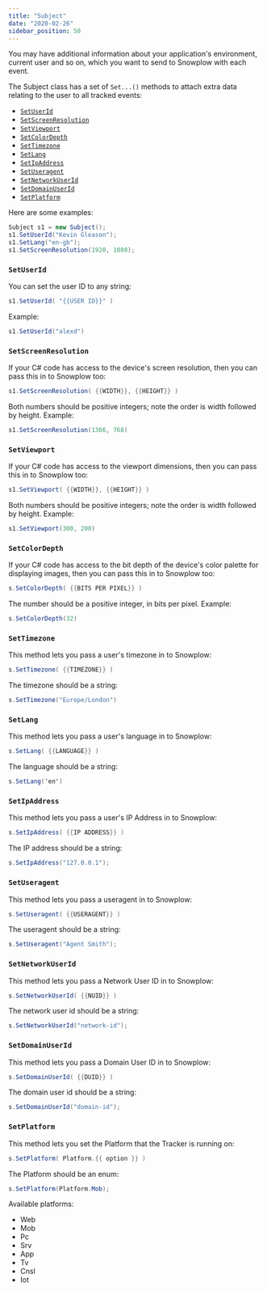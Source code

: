 ```yaml
---
title: "Subject"
date: "2020-02-26"
sidebar_position: 50
---
```


You may have additional information about your application's environment, current user and so on, which you want to send to Snowplow with each event.

The Subject class has a set of `Set...()` methods to attach extra data relating to the user to all tracked events:

- [`SetUserId`](#set-user-id)
- [`SetScreenResolution`](#set-screen-resolution)
- [`SetViewport`](#set-viewport)
- [`SetColorDepth`](#set-color-depth)
- [`SetTimezone`](#set-timezone)
- [`SetLang`](#set-lang)
- [`SetIpAddress`](#set-ip-address)
- [`SetUseragent`](#set-useragent)
- [`SetNetworkUserId`](#set-network-user-id)
- [`SetDomainUserId`](#set-domain-user-id)
- [`SetPlatform`](#set-platform)

Here are some examples:

```csharp
Subject s1 = new Subject();
s1.SetUserId("Kevin Gleason");
s1.SetLang("en-gb");
s1.SetScreenResolution(1920, 1080);
```

### `SetUserId`

You can set the user ID to any string:

```csharp
s1.SetUserId( "{{USER ID}}" )
```

Example:

```csharp
s1.SetUserId("alexd")
```

### `SetScreenResolution`

If your C# code has access to the device's screen resolution, then you can pass this in to Snowplow too:

```csharp
s1.SetScreenResolution( {{WIDTH}}, {{HEIGHT}} )
```

Both numbers should be positive integers; note the order is width followed by height. Example:

```csharp
s1.SetScreenResolution(1366, 768)
```

### `SetViewport`

If your C# code has access to the viewport dimensions, then you can pass this in to Snowplow too:

```csharp
s1.SetViewport( {{WIDTH}}, {{HEIGHT}} )
```

Both numbers should be positive integers; note the order is width followed by height. Example:

```csharp
s1.SetViewport(300, 200)
```

### `SetColorDepth`

If your C# code has access to the bit depth of the device's color palette for displaying images, then you can pass this in to Snowplow too:

```csharp
s.SetColorDepth( {{BITS PER PIXEL}} )
```

The number should be a positive integer, in bits per pixel. Example:

```csharp
s.SetColorDepth(32)
```

### `SetTimezone`

This method lets you pass a user's timezone in to Snowplow:

```csharp
s.SetTimezone( {{TIMEZONE}} )
```

The timezone should be a string:

```csharp
s.SetTimezone("Europe/London")
```

### `SetLang`

This method lets you pass a user's language in to Snowplow:

```csharp
s.SetLang( {{LANGUAGE}} )
```

The language should be a string:

```csharp
s.SetLang('en')
```

### `SetIpAddress`

This method lets you pass a user's IP Address in to Snowplow:

```csharp
s.SetIpAddress( {{IP ADDRESS}} )
```

The IP address should be a string:

```csharp
s.SetIpAddress("127.0.0.1");
```

### `SetUseragent`

This method lets you pass a useragent in to Snowplow:

```csharp
s.SetUseragent( {{USERAGENT}} )
```

The useragent should be a string:

```csharp
s.SetUseragent("Agent Smith");
```

### `SetNetworkUserId`

This method lets you pass a Network User ID in to Snowplow:

```csharp
s.SetNetworkUserId( {{NUID}} )
```

The network user id should be a string:

```csharp
s.SetNetworkUserId("network-id");
```

### `SetDomainUserId`

This method lets you pass a Domain User ID in to Snowplow:

```csharp
s.SetDomainUserId( {{DUID}} )
```

The domain user id should be a string:

```csharp
s.SetDomainUserId("domain-id");
```

### `SetPlatform`

This method lets you set the Platform that the Tracker is running on:

```csharp
s.SetPlatform( Platform.{{ option }} )
```

The Platform should be an enum:

```csharp
s.SetPlatform(Platform.Mob);
```

Available platforms:

- Web
- Mob
- Pc
- Srv
- App
- Tv
- Cnsl
- Iot
